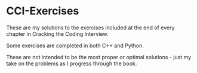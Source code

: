 # CCI-Exercises
These are my solutions to the exercises included at the end of every chapter in Cracking the Coding Interview.

Some exercises are completed in both C++ and Python. 

These are not intended to be the most proper or optimal solutions - just my take on the problems as I progress through the book.
